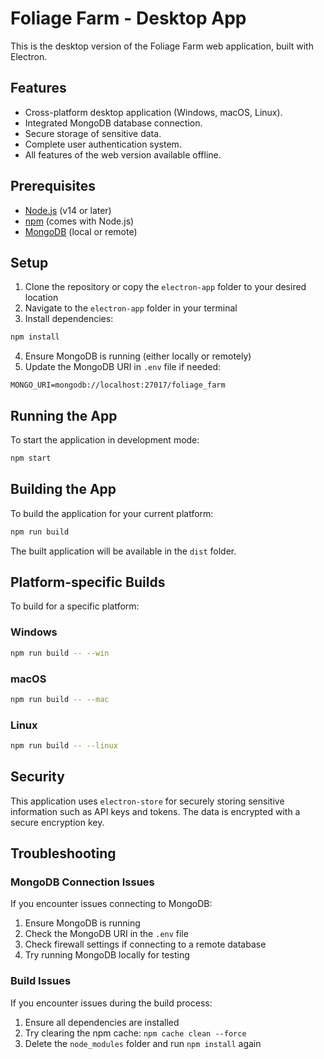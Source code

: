 # Foliage Farm - Desktop App

This is the desktop version of the Foliage Farm web application, built with Electron.

## Features

- Cross-platform desktop application (Windows, macOS, Linux).
- Integrated MongoDB database connection.
- Secure storage of sensitive data.
- Complete user authentication system.
- All features of the web version available offline.

## Prerequisites

- [Node.js](https://nodejs.org/) (v14 or later)
- [npm](https://www.npmjs.com/) (comes with Node.js)
- [MongoDB](https://www.mongodb.com/try/download/community) (local or remote)

## Setup

1. Clone the repository or copy the `electron-app` folder to your desired location
2. Navigate to the `electron-app` folder in your terminal
3. Install dependencies:

```bash
npm install
```

4. Ensure MongoDB is running (either locally or remotely)
5. Update the MongoDB URI in `.env` file if needed:

```
MONGO_URI=mongodb://localhost:27017/foliage_farm
```

## Running the App

To start the application in development mode:

```bash
npm start
```

## Building the App

To build the application for your current platform:

```bash
npm run build
```

The built application will be available in the `dist` folder.

## Platform-specific Builds

To build for a specific platform:

### Windows

```bash
npm run build -- --win
```

### macOS

```bash
npm run build -- --mac
```

### Linux

```bash
npm run build -- --linux
```

## Security

This application uses `electron-store` for securely storing sensitive information such as API keys and tokens. The data is encrypted with a secure encryption key.

## Troubleshooting

### MongoDB Connection Issues

If you encounter issues connecting to MongoDB:

1. Ensure MongoDB is running
2. Check the MongoDB URI in the `.env` file
3. Check firewall settings if connecting to a remote database
4. Try running MongoDB locally for testing

### Build Issues

If you encounter issues during the build process:

1. Ensure all dependencies are installed
2. Try clearing the npm cache: `npm cache clean --force`
3. Delete the `node_modules` folder and run `npm install` again


